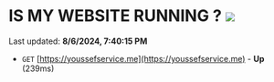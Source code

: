 # IS MY WEBSITE RUNNING ? [![](https://img.shields.io/static/v1?label=Sponsor&message=%E2%9D%A4&logo=GitHub&color=%23fe8e86)](https://github.com/sponsors/Youssef-Lehmam)

Last updated: **8/6/2024, 7:40:15 PM**

- `GET` [https://youssefservice.me](https://youssefservice.me) - **Up** (239ms)

